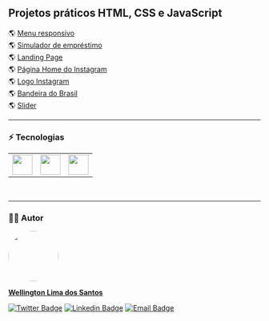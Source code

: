 ## Projetos práticos HTML, CSS e JavaScript
:earth_americas: <a href="http://sophysistemas.com/portfolio/menu-horizontal-responsivo/" target="_blank">Menu responsivo</a>
<br>
:earth_americas: <a href="http://sophysistemas.com/portfolio/simulador-emprestimo/" target="_blank">Simulador de empréstimo</a>
<br>
:earth_americas: <a href="http://sophysistemas.com/portfolio/landing-page/" target="_blank">Landing Page</a>
<br>
:earth_americas: <a href="http://sophysistemas.com/portfolio/instagram-home/" target="_blank">Página Home do Instagram</a>
<br>
:earth_americas: <a href="http://sophysistemas.com/portfolio/logo-instagram.html" target="_blank">Logo Instagram</a> 
<br>
:earth_americas: <a href="http://sophysistemas.com/portfolio/bandeira-brasil.html" target="_blank">Bandeira do Brasil</a>
<br>
:earth_americas: <a href="http://sophysistemas.com/portfolio/slider" target="_blank">Slider</a>
<hr>

### :zap: Tecnologias
<table>
 <tr>
  <td><img src="https://cdn.jsdelivr.net/gh/devicons/devicon/icons/html5/html5-plain-wordmark.svg" width="40" height="40"/></td>
  <td><img src="https://cdn.jsdelivr.net/gh/devicons/devicon/icons/css3/css3-plain-wordmark.svg" width="40" height="40"/></td>
  <td><img src="https://cdn.jsdelivr.net/gh/devicons/devicon/icons/javascript/javascript-original.svg" width="40" height="40"/></td>
 </tr>
</table>
<br>
<hr>

### :technologist: Autor
<a href="https://github.com/wellington-lima">
 <img style="border-radius: 50%;" src="https://avatars.githubusercontent.com/u/11821851?v=4" width="100px;" alt=""/>
 <br />
 <p><b>Wellington Lima dos Santos</b></sub></a> <a href="https://github.com/wellington-lima" title="GitHub"></a></p>


[![Twitter Badge](https://img.shields.io/badge/-@Welling52805950-1ca0f1?style=flat-square&labelColor=1ca0f1&logo=twitter&logoColor=white&link=https://twitter.com/Welling52805950)](https://twitter.com/Welling52805950) [![Linkedin Badge](https://img.shields.io/badge/-Wellington-blue?style=flat-square&logo=Linkedin&logoColor=white&link=https://www.linkedin.com/in/wellington-lima-dos-santos-13343143/)](https://www.linkedin.com/in/wellington-lima-dos-santos-13343143/) 
[![Email Badge](https://img.shields.io/badge/-wellington@sophysistemas.com-c14438?style=flat-square&logo=Gmail&color=11ab3a&logoColor=white&link=mailto:wellington@sophysistemas.com)](mailto:wellington@sophysistemas.com)
